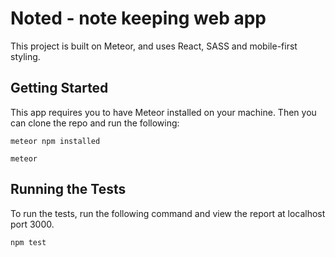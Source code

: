 # Noted - note keeping web app

This project is built on Meteor, and uses React, SASS and mobile-first styling.

## Getting Started

This app requires you to have Meteor installed on your machine. Then you can clone the repo and run the following:

```
meteor npm installed
```

```
meteor
```

## Running the Tests

To run the tests, run the following command and view the report at localhost port 3000.

```
npm test
```

